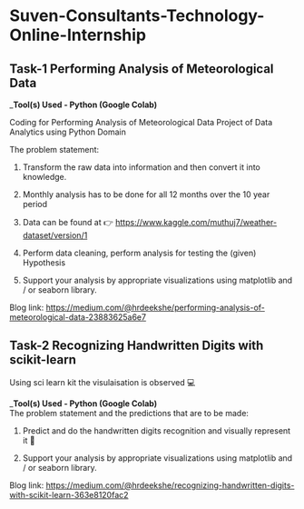 # Suven-Consultants-Technology-Online-Internship
## Task-1 Performing Analysis of Meteorological Data

_**Tool(s) Used - Python (Google Colab)**                                                                                                                                           

Coding for Performing Analysis of Meteorological Data Project of Data Analytics using Python Domain

The problem statement:

1. Transform the raw data into information and then convert it into knowledge.

2.  Monthly analysis has to be done for all 12 months over the 10 year period

3. Data can be found at :point_right: https://www.kaggle.com/muthuj7/weather-dataset/version/1

4. Perform data cleaning, perform analysis for testing the (given) Hypothesis

5. Support your analysis by appropriate visualizations using matplotlib and / or seaborn library.

Blog link: https://medium.com/@hrdeekshe/performing-analysis-of-meteorological-data-23883625a6e7

## Task-2 Recognizing Handwritten Digits with scikit-learn

Using sci learn kit the visulaisation is observed :computer:

_**Tool(s) Used - Python (Google Colab)**                                                                                                                                                                                                                                          
The problem statement and the predictions that are to be made:

1. Predict and do the handwritten digits recognition and visually represent it :bookmark:

2. Support your analysis by appropriate visualizations using matplotlib and / or seaborn library.

Blog link: https://medium.com/@hrdeekshe/recognizing-handwritten-digits-with-scikit-learn-363e8120fac2
